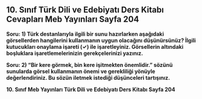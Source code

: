 ## 10. Sınıf Türk Dili ve Edebiyatı Ders Kitabı Cevapları Meb Yayınları Sayfa 204

**Soru: 1) Türk destanlarıyla ilgili bir sunu hazırlarken aşağıdaki görsellerden hangilerini kullanmanın uygun olacağını düşünürsünüz? İlgili kutucukları onaylama işareti (✓) ile işaretleyiniz. Görsellerin altındaki boşluklara işaretlemelerinizin gerekçelerinizi yazınız.**

**Soru: 2) “Bir kere görmek, bin kere işitmekten önemlidir.” sözünü sunularda görsel kullanmanın önemi ve gerekliliği yönüyle değerlendiriniz. Bu sözün iletmek istediği düşünceleri tartışınız.**

**10. Sınıf Meb Yayınları Türk Dili ve Edebiyatı Ders Kitabı Sayfa 204**